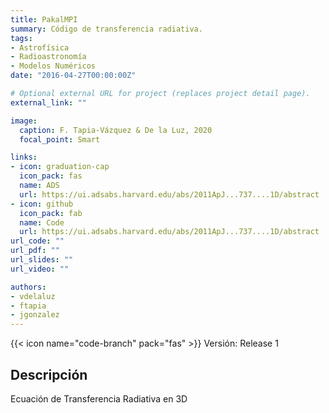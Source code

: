 ```yaml
---
title: PakalMPI
summary: Código de transferencia radiativa.
tags:
- Astrofísica
- Radioastronomía
- Modelos Numéricos
date: "2016-04-27T00:00:00Z"

# Optional external URL for project (replaces project detail page).
external_link: ""

image:
  caption: F. Tapia-Vázquez & De la Luz, 2020
  focal_point: Smart

links:
- icon: graduation-cap
  icon_pack: fas
  name: ADS
  url: https://ui.adsabs.harvard.edu/abs/2011ApJ...737....1D/abstract
- icon: github
  icon_pack: fab
  name: Code
  url: https://ui.adsabs.harvard.edu/abs/2011ApJ...737....1D/abstract
url_code: ""
url_pdf: ""
url_slides: ""
url_video: ""

authors:
- vdelaluz
- ftapia
- jgonzalez
---
```


{{< icon name="code-branch" pack="fas" >}} Versión: Release 1

## Descripción

Ecuación de Transferencia Radiativa en 3D